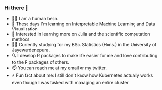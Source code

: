 ### Hi there 👋

* 👩‍💻 I am a human bean.
* 🌱 These days I'm learning on Interpretable Machine Learning and Data Visualization
* 🔭 Interested in learning more on Julia and the scientific computation methods
* 👩‍🎓 Currently studying for my BSc. Statistics (Hons.) in the University of Jayewardenepura.
* 🔍 I develop R packages to make life easier for me and love contributing to the R packages of others.
* 📫 You can reach me at my email or my twitter.
* ⚡ Fun fact about me: I still don't know how Kubernetes actually works even though I was tasked with managing an entire cluster


<!--
**janithwanni/janithwanni** is a ✨ _special_ ✨ repository because its `README.md` (this file) appears on your GitHub profile.

Here are some ideas to get you started:

- 🔭 I’m currently working on ...
- 🌱 I’m currently learning ...
- 👯 I’m looking to collaborate on ...
- 🤔 I’m looking for help with ...
- 💬 Ask me about ...
- 📫 How to reach me: ...
- 😄 Pronouns: ...
- ⚡ Fun fact: ...
-->
